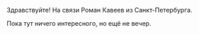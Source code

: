 <p>Здравствуйте! На связи Роман Кавеев из Санкт-Петербурга.</p>

<p>Пока тут ничего интересного, но ещё не вечер.</p>
